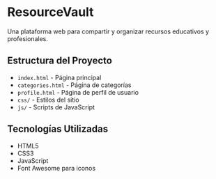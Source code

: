 # ResourceVault

Una plataforma web para compartir y organizar recursos educativos y profesionales.

## Estructura del Proyecto

- `index.html` - Página principal
- `categories.html` - Página de categorías
- `profile.html` - Página de perfil de usuario
- `css/` - Estilos del sitio
- `js/` - Scripts de JavaScript

## Tecnologías Utilizadas

- HTML5
- CSS3
- JavaScript
- Font Awesome para iconos